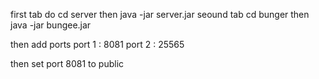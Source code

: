 first tab do cd server then java -jar server.jar
seound tab cd bunger then java -jar bungee.jar

then add ports
port 1 :  8081
port 2 :  25565


then set port 8081 to public